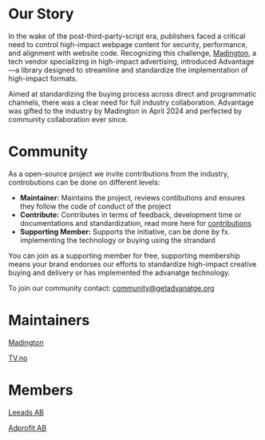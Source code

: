 # Our Story

In the wake of the post-third-party-script era, publishers faced a critical need to control high-impact webpage content for security, performance, and alignment with website code. Recognizing this challenge, [Madington](https://www.madington.com), a tech vendor specializing in high-impact advertising, introduced Advantage—a library designed to streamline and standardize the implementation of high-impact formats.

Aimed at standardizing the buying process across direct and programmatic channels, there was a clear need for full industry collaboration. Advantage was gifted to the industry by Madington in April 2024 and perfected by community collaboration ever since.
 
# Community 
As a open-source project we invite contributions from the industry, controbutions can be done on different levels: 

- **Maintainer:** Maintains the project, reviews contibutions and ensures they follow the code of conduct of the project 
- **Contribute:** Contributes in terms of feedback, development time or documentations and standardization, read more here for [contributions](https://madington.github.io/advantage/about/contributions.html) 
- **Supporting Member:** Supports the initiative, can be done by fx. implementing the technology or buying using the strandard 

You can join as a supporting member for free, supporting membership means your brand endorses our efforts to standardize high-impact creative buying and delivery or has implemented the advanatge technology. 

To join our community contact: community@getadvanatge.org 

# Maintainers 
[Madington](Madington.com) 

[TV.no](tv2.no) 

# Members 

[Leeads AB](leeads.com)

[Adprofit AB](adprofit.se)
